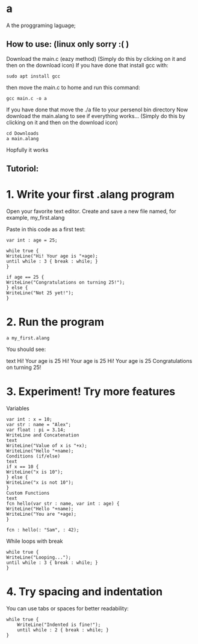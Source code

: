 # a
A the proggraming laguage;


## How to use: (linux only sorry :( )
Download the main.c (eazy method)
(Simply do this by clicking on it and then on the download icon)
If you have done that install gcc with:
```
sudo apt install gcc

```

then move the main.c to home and run this command:
```
gcc main.c -o a
```

If you have done that move the ./a file to your persenol bin directory
Now download the main.alang to see if everything works...
(Simply do this by clicking on it and then on the download icon)
```
cd Downloads
a main.alang
```

Hopfully it works

## Tutoriol:
# 1. Write your first .alang program
Open your favorite text editor. Create and save a new file named, for example,
my_first.alang

Paste in this code as a first test:

```
var int : age = 25;

while true {
WriteLine("Hi! Your age is "+age);
until while : 3 { break : while; }
}

if age == 25 {
WriteLine("Congratulations on turning 25!");
} else {
WriteLine("Not 25 yet!");
}
```
# 2. Run the program
```
a my_first.alang
```
You should see:

text
Hi! Your age is 25
Hi! Your age is 25
Hi! Your age is 25
Congratulations on turning 25!

# 3. Experiment! Try more features
Variables
```
var int : x = 10;
var str : name = "Alex";
var float : pi = 3.14;
WriteLine and Concatenation
text
WriteLine("Value of x is "+x);
WriteLine("Hello "+name);
Conditions (if/else)
text
if x == 10 {
WriteLine("x is 10");
} else {
WriteLine("x is not 10");
}
Custom Functions
text
fcn hello(var str : name, var int : age) {
WriteLine("Hello "+name);
WriteLine("You are "+age);
}

fcn : hello(: "Sam", : 42);
```
While loops with break
```
while true {
WriteLine("Looping...");
until while : 3 { break : while; }
}
```
# 4. Try spacing and indentation
You can use tabs or spaces for better readability:

```
while true {
    WriteLine("Indented is fine!");
    until while : 2 { break : while; }
}
```
